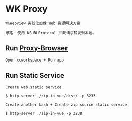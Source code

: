 # WK Proxy

`WKWebview 离线化加载 Web 资源解决方案`

`思路: 使用 NSURLProtocol 拦截请求转发到本地。`

## Run [Proxy-Browser](./proxy-browser)

`Open xcworkspace + Run app`

## Run Static Service

`Create web static service`

```shell
$ http-server ./zip-in-vue/dist/ -p 3233
```

`Create another bash + Create zip source static service`

```shell
$ http-server ./zip-in-vue -p 3238
```
